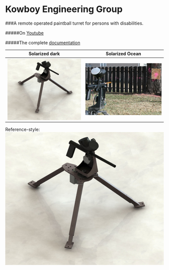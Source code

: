 # Kowboy Engineering Group
###A remote operated paintball turret for persons with disabilities.

#####On [Youtube](https://youtu.be/xE18bY-9qaE?t=8m39s)

#####The complete [documentation](https://drive.google.com/open?id=0BxyfBgV74xMEMTE5QzQxQUJBRERGQjJGOTowLjI)

Solarized dark             |  Solarized Ocean
:-------------------------:|:-------------------------:
![](https://github.com/Beasta/Kowboy-Engineering-Group/blob/master/Project%20Documentation/Photos/Screen%20Shot%202015-11-18%20at%2013.18.46.png?raw=true)  |  ![](https://github.com/Beasta/Kowboy-Engineering-Group/blob/master/Project%20Documentation/Photos/Screen%20Shot%202015-11-18%20at%2013.20.24.png?raw=true)


Reference-style: 
![alt text][3dDrawing]


[3dDrawing]: https://github.com/Beasta/Kowboy-Engineering-Group/blob/master/Project%20Documentation/Photos/Screen%20Shot%202015-11-18%20at%2013.18.46.png?raw=true "3d Drawing of Turret"

